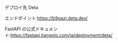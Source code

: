 デプロイ先 Deta

エンドポイント:https://b9qazj.deta.dev/

FastAPI の公式ドキュメント:https://fastapi.tiangolo.com/ja/deployment/deta/
